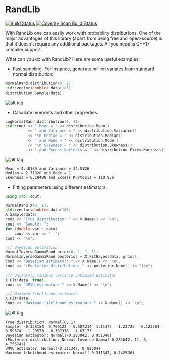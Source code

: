 # RandLib

[![Build Status](https://travis-ci.org/Quanteeks/RandLib.svg?branch=master)](https://travis-ci.org/Quanteeks/RandLib)
<a href="https://scan.coverity.com/projects/randlib">
  <img alt="Coverity Scan Build Status"
       src="https://scan.coverity.com/projects/12703/badge.svg"/>
</a>

With RandLib one can easily work with probability distributions. One of the major advantages of this library (apart from being free and open-source) is that it doesn't require any additional packages. All you need is C++17 compiler support.

What can you do with RandLib? Here are some useful examples:
* Fast sampling. For instance, generate million variates from standard normal distribution:
```c++
NormalRand distribution(0, 1);
std::vector<double> data(1e6);
distribution.Sample(data);
```
![alt tag](https://github.com/StochasticEngineer/RandLib/blob/master/images/standardNormal.png)

* Calculate moments and other properties:
```c++
LogNormalRand distribution(1, 1);
std::cout << " Mean = " << distribution.Mean()
          << " and Variance = " << distribution.Variance()
          << "\n Median = " << distribution.Median()
          << " and Mode = " << distribution.Mode()
          << "\n Skewness = " << distribution.Skewness()
          << " and Excess kurtosis = " << distribution.ExcessKurtosis();
```
![alt tag](https://github.com/StochasticEngineer/RandLib/blob/master/images/lognormal11.png)
```
Mean = 4.48169 and Variance = 34.5126
Median = 2.71828 and Mode = 1
Skewness = 6.18488 and Excess Kurtosis = 110.936
```
* Fitting parameters using different estimators:
```c++
using std::cout;

NormalRand X(0, 1);
std::vector<double> data(10);
X.Sample(data);
cout << "True distribution: " << X.Name() << "\n";
cout << "Sample: ";
for (double var : data)
    cout << var << "  ";
cout << "\n";

/// Bayesian estimation
NormalInverseGammaRand prior(0, 1, 1, 1);
NormalInverseGammaRand posterior = X.FitBayes(data, prior);
cout << "Bayesian estimator: " << X.Name() << "\n";
cout << "(Posterior distribution: " << posterior.Name() << ")\n";

/// Uniformly minimum variance unbiased estimator
X.Fit(data, true);
cout << "UMVU estimator: " << X.Name() << "\n";

/// Maximum-likelihood estimator
X.Fit(data);
cout << "Maximum-likelihood estimator: " << X.Name() << "\n";
```
![alt tag](https://github.com/StochasticEngineer/RandLib/blob/master/images/normalFit.png)
```
True distribution: Normal(0, 1)
Sample: -0.328154  0.709122  -0.607214  1.11472  -1.23726  -0.123584  0.59374  -1.20573  -0.397376  -1.63173
Bayesian estimator: Normal(-0.283042, 0.951348)
(Posterior distribution: Normal-Inverse-Gamma(-0.283042, 11, 6, 4.75674))
UMVU estimator: Normal(-0.311347, 0.82504)
Maximum-likelihood estimator: Normal(-0.311347, 0.742536)
```
